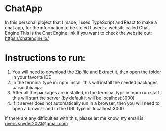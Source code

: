 # ChatApp
In this personal project that I made, I used TypeScript and React to make a chat app, for the information to be stored I used: a website called Chat Engine
This is the Chat Engine link if you want to check the website out: https://chatengine.io/
# Instructions to run:
1. You will need to download the Zip file and Extract it, then open the folder in your favorite IDE
2. In the terminal type in: npm install, this will install the needed packages to run this app
3. After all the packages are installed, in the terminal type in: npm run start, this will start the server (by default it will be localhost:3000)
4. If it server does not automatically run in a browser, then you will need to open a browser and in the URL type in: localhost:3000

If there are any difficulties with this, please let me know, my email is: rivers.snyder2023@gmail.com

